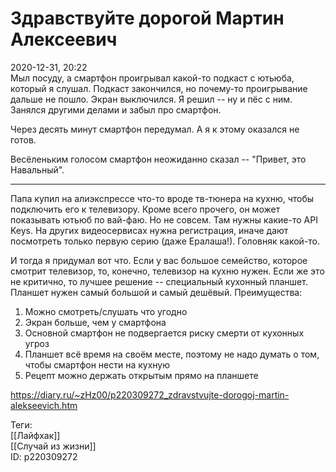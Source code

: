 Здравствуйте дорогой Мартин Алексеевич
=======================================

   
 2020-12-31, 20:22   
  Мыл посуду, а смартфон проигрывал какой-то подкаст с ютьюба, который я слушал. Подкаст закончился, но почему-то проигрывание дальше не пошло. Экран выключился. Я решил -- ну и пёс с ним. Занялся другими делами и забыл про смартфон.   
   
 Через десять минут смартфон передумал. А я к этому оказался не готов.   
   
 Весёленьким голосом смартфон неожиданно сказал -- "Привет, это Навальный".   
   
 ***   
   
 Папа купил на алиэкспрессе что-то вроде тв-тюнера на кухню, чтобы подключить его к телевизору. Кроме всего прочего, он может показывать ютьюб по вай-фаю. Но не совсем. Там нужны какие-то API Keys. На других видеосервисах нужна регистрация, иначе дают посмотреть только первую серию (даже Ералаша!). Головняк какой-то.   
   
 И тогда я придумал вот что. Если у вас большое семейство, которое смотрит телевизор, то, конечно, телевизор на кухню нужен. Если же это не критично, то лучшее решение -- специальный кухонный планшет. Планшет нужен самый большой и самый дешёвый. Преимущества:   
   
 1. Можно смотреть/слушать что угодно   
 2. Экран больше, чем у смартфона   
 3. Основной смартфон не подвергается риску смерти от кухонных угроз   
 4. Планшет всё время на своём месте, поэтому не надо думать о том, чтобы смартфон нести на кухную   
 5. Рецепт можно держать открытым прямо на планшете   
    
 <https://diary.ru/~zHz00/p220309272_zdravstvujte-dorogoj-martin-alekseevich.htm>   
   
 Теги:   
 [[Лайфхак]]   
 [[Случай из жизни]]   
 ID: p220309272